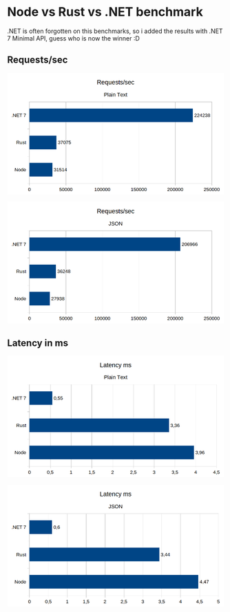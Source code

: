 # Node vs Rust vs .NET benchmark

.NET is often forgotten on this benchmarks, so i added the results with
.NET 7 Minimal API, guess who is now the winner :D

## Requests/sec 

![Image Screenshot](results/requests_sec_plain_text.png)

![Image Screenshot](results/requests_sec_json.png)

## Latency in ms

![Image Screenshot](results/latency_plain.png)

![Image Screenshot](results/latency_json.png)
